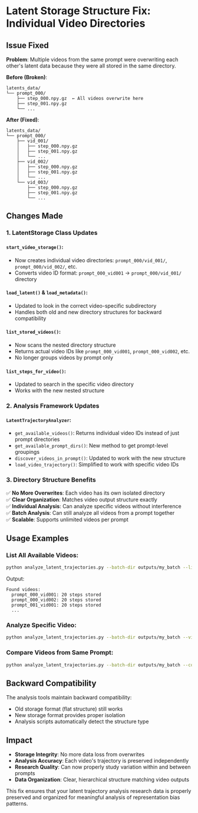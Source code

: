 # Latent Storage Structure Fix: Individual Video Directories

## Issue Fixed

**Problem**: Multiple videos from the same prompt were overwriting each other's latent data because they were all stored in the same directory.

**Before (Broken)**:
```
latents_data/
└── prompt_000/
    ├── step_000.npy.gz  ← All videos overwrite here
    ├── step_001.npy.gz
    └── ...
```

**After (Fixed)**:
```
latents_data/
└── prompt_000/
    ├── vid_001/
    │   ├── step_000.npy.gz
    │   ├── step_001.npy.gz
    │   └── ...
    ├── vid_002/
    │   ├── step_000.npy.gz
    │   ├── step_001.npy.gz
    │   └── ...
    └── vid_003/
        ├── step_000.npy.gz
        ├── step_001.npy.gz
        └── ...
```

## Changes Made

### 1. **LatentStorage Class Updates**

#### `start_video_storage()`:
- Now creates individual video directories: `prompt_000/vid_001/`, `prompt_000/vid_002/`, etc.
- Converts video ID format: `prompt_000_vid001` → `prompt_000/vid_001/` directory

#### `load_latent()` & `load_metadata()`:
- Updated to look in the correct video-specific subdirectory
- Handles both old and new directory structures for backward compatibility

#### `list_stored_videos()`:
- Now scans the nested directory structure
- Returns actual video IDs like `prompt_000_vid001`, `prompt_000_vid002`, etc.
- No longer groups videos by prompt only

#### `list_steps_for_video()`:
- Updated to search in the specific video directory
- Works with the new nested structure

### 2. **Analysis Framework Updates**

#### `LatentTrajectoryAnalyzer`:
- `get_available_videos()`: Returns individual video IDs instead of just prompt directories
- `get_available_prompt_dirs()`: New method to get prompt-level groupings
- `discover_videos_in_prompt()`: Updated to work with the new structure
- `load_video_trajectory()`: Simplified to work with specific video IDs

### 3. **Directory Structure Benefits**

✅ **No More Overwrites**: Each video has its own isolated directory  
✅ **Clear Organization**: Matches video output structure exactly  
✅ **Individual Analysis**: Can analyze specific videos without interference  
✅ **Batch Analysis**: Can still analyze all videos from a prompt together  
✅ **Scalable**: Supports unlimited videos per prompt  

## Usage Examples

### **List All Available Videos**:
```bash
python analyze_latent_trajectories.py --batch-dir outputs/my_batch --list-videos
```
Output:
```
Found videos:
  prompt_000_vid001: 20 steps stored
  prompt_000_vid002: 20 steps stored
  prompt_001_vid001: 20 steps stored
  ...
```

### **Analyze Specific Video**:
```bash
python analyze_latent_trajectories.py --batch-dir outputs/my_batch --video-id prompt_000_vid001
```

### **Compare Videos from Same Prompt**:
```bash
python analyze_latent_trajectories.py --batch-dir outputs/my_batch --compare-videos prompt_000_vid001 prompt_000_vid002
```

## Backward Compatibility

The analysis tools maintain backward compatibility:
- Old storage format (flat structure) still works
- New storage format provides proper isolation
- Analysis scripts automatically detect the structure type

## Impact

- **Storage Integrity**: No more data loss from overwrites
- **Analysis Accuracy**: Each video's trajectory is preserved independently  
- **Research Quality**: Can now properly study variation within and between prompts
- **Data Organization**: Clear, hierarchical structure matching video outputs

This fix ensures that your latent trajectory analysis research data is properly preserved and organized for meaningful analysis of representation bias patterns.
